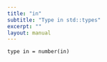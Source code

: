 ```yaml
---
title: "in"
subtitle: "Type in std::types"
excerpt: ""
layout: manual
---
```




```kcl
type in = number(in)
```





